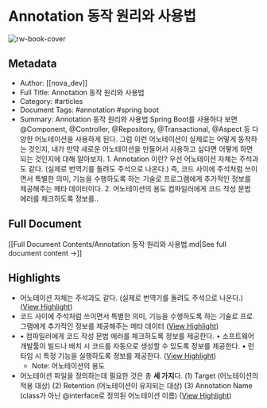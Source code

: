 # Annotation 동작 원리와 사용법

![rw-book-cover](https://img1.daumcdn.net/thumb/R800x0/?scode=mtistory2&fname=https%3A%2F%2Fblog.kakaocdn.net%2Fdn%2FULfwE%2FbtqPxdot2FM%2FQAEYbfGk6Hzx5y7l9244O1%2Fimg.png)

## Metadata
- Author: [[nova_dev]]
- Full Title: Annotation 동작 원리와 사용법
- Category: #articles
- Document Tags:  #annotation  #spring boot 
- Summary: Annotation 동작 원리와 사용법 Spring Boot를 사용하다 보면 @Component, @Controller, @Repository, @Transactional, @Aspect 등 다양한 어노테이션을 사용하게 된다. 그럼 이런 어노테이션이 실제로는 어떻게 동작하는 것인지, 내가 만약 새로운 어노테이션을 만들어서 사용하고 싶다면 어떻게 하면 되는 것인지에 대해 알아보자. 1. Annotation 이란? 우선 어노테이션 자체는 주석과도 같다. (실제로 번역기를 돌려도 주석으로 나온다.) 즉, 코드 사이에 주석처럼 쓰이면서 특별한 의미, 기능을 수행하도록 하는 기술로 프로그램에게 추가적인 정보를 제공해주는 메타 데이터이다. 2. 어노테이션의 용도 컴파일러에게 코드 작성 문법 에러를 체크하도록 정보를..

## Full Document
[[Full Document Contents/Annotation 동작 원리와 사용법.md|See full document content →]]

## Highlights
- 어노테이션 자체는 주석과도 같다. (실제로 번역기를 돌려도 주석으로 나온다.) ([View Highlight](https://read.readwise.io/read/01hckm1ee1sjfdnbahz196bx6d))
- 코드 사이에 주석처럼 쓰이면서 특별한 의미, 기능을 수행하도록 하는 기술로 프로그램에게 추가적인 정보를 제공해주는 메타 데이터 ([View Highlight](https://read.readwise.io/read/01hckm1nwem0w1wavvdta2sf3p))
- • 컴파일러에게 코드 작성 문법 에러를 체크하도록 정보를 제공한다.
  • 소프트웨어 개발툴이 빌드나 배치 시 코드를 자동으로 생성할 수 있도록 정보를 제공한다.
  • 런타임 시 특정 기능을 실행하도록 정보를 제공한다. ([View Highlight](https://read.readwise.io/read/01hckm25wfz03y9tf0rbqx2y9m))
    - Note: 어노테이션의 용도
- 어노테이션 파일을 정의하는데 필요한 것은 총 **세 가지**다. 
  (1) Target (어노테이션의 적용 대상) 
  (2) Retention (어노테이션이 유지되는 대상) 
  (3) Annotation Name (class가 아닌 @interface로 정의된 어노테이션 이름) ([View Highlight](https://read.readwise.io/read/01hckm34agv45272wm9z0q1dy4))
